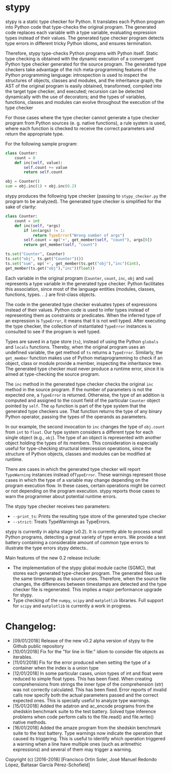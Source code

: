 # stypy

stypy is a static type checker for Python. It translates each Python program into Python code that type-checks the original program. The generated code replaces each variable with a type variable, evaluating expression types instead of their values.  The generated type checker program detects type errors in different tricky Python idioms, and ensures termination.

Therefore, stypy type-checks Python programs with Python itself. Static type checking is obtained with the dynamic execution of a convergent Python type checker generated for the source program. The generated type checkers take advantage of the rich meta-programming features of the Python programming language: introspection is used to inspect the structures of objects, classes and modules, and the inheritance graph; the AST of the original program is easily obtained, transformed, compiled into the  target  type  checker,  and  executed;  recursion  can  be  detected dynamically with the use of decorators; and the types of variables, functions, classes and modules can evolve throughout the execution of the type checker

For those cases where the type checker cannot generate a type checker program from Python sources (e. g. native functions), a rule system is used, where each function is checked to receive the correct parameters and return the appropriate type.

For the following sample program:

```python
class Counter:
	count = 0
	def inc(self, value):
		self.count += value
		return self.count

obj = Counter()
sum = obj.inc(1) + obj.inc(0.2)
```

stypy produces the following type checker (passing to ```stypy_checker.py``` the program to be analyzed). The generated type checker is simplified for the sake of clarity:

```python
class Counter:
	count = int
	def inc(self, *args)
		if len(args) != 1:
			return TypeError("Wrong number of args")
		self.count = op('+', get_member(self, "count"), args[0])
		return get_member(self, "count")

ts.set("Counter", Counter)
ts.set("obj", ts.get("Counter")())
ts.set("sum", op('+', get_member(ts.get("obj"),"inc")(int),
get_member(ts.get("obj"),"inc")(float))
```

Each variable in the original program (```Counter```, ```count```, ```inc```, ```obj``` and ```sum```) represents a type variable in the generated type checker. Python facilitates this association, since most of the language entities (modules, classes, functions, types. . .) are first-class objects.

The code in the generated type checker evaluates types of expressions instead of their values. Python code is used to infer types instead of representing them as constraints or predicates.  When the inferred type of an expression is ```TypeError```, it means that it is not well typed. After executing the type checker, the collection of instantiated ```TypeError``` instances is consulted to see if the program is well typed.

Types are saved in a type store (```ts```), instead of using the Python ```globals``` and ```locals``` functions. Thereby, when the original program uses an undefined variable, the get method of ```ts``` returns a ```TypeError```. Similarly, the ```get_member``` function makes use of Python metaprogramming to check if an object, class or module provide a member, inspecting the inheritance tree. The generated type checker must never produce a runtime error, since it is aimed at type-checking the source program.

The ```inc``` method in the generated type checker checks the original ```inc``` method in the source program. If the number of parameters is not the expected one, a ```TypeError``` is returned. Otherwise, the type of an addition is computed and assigned to the count field of the particular ```Counter``` object pointed by ```self```. The ```op``` function is part of the type system that the generated type checkers use. That function returns the type of any binary Python operator, passing the types of the operands as parameters.

In our example, the second invocation to ```inc``` changes the type of ```obj.count``` from ```int``` to ```float```. Our type system considers a different type for each single object (e.g., ```obj```). The type of an object is represented with another object holding the types of its members. This consideration is especially useful for type-checking structural intercession operations, since the structure of Python objects, classes and modules can be modified at runtime.

There are cases in which the generated type checker will report ```TypeWarning``` instances instead of```TypeError```. These warnings represent those cases in which the type of a variable may change depending on the program execution flow. In these cases, certain operations might be correct or not depending on the program execution. stypy reports those cases to warn the programmer about potential runtime errors.

The stypy type checker receives two parameters:

* ```--print_ts```: Prints the resulting type store of the generated type checker
* ```--strict```: Treats TypeWarnings as TypeErrors.

stypy is currently in alpha stage (v0.2). It is currently able to process small Python programs, detecting a great variety of type errors. We provide a test battery containing a considerable amount of common type errors to illustrate the type errors stypy detects..

Main features of the new 0.2 release include:

- The implementation of the stypy global module cache (SGMC), that stores each generated type-checker program. The generated files use the same timestamp as the source ones. Therefore, when the source file changes, the differences between timestamps are detected and the type checker file is regenerated. This implies a major performance upgrade for stypy.
- Type checking of the ```numpy```, ```scipy``` and ```matplotlib``` libraries. Full support for ```scipy``` and ```matplotlib``` is currently a work in progress.




# Changelog:

- [09/01/2018] Release of the new v0.2 alpha version of stypy to the Github public repository
- [10/01/2018] Fix for the "for line in file:" idiom to consider file objects as iterables.
- [11/01/2018] Fix for the error produced when setting the type of a container when the index is a union type
- [12/01/2018] In some particular cases, union types of int and float were reduced to simple float types. This has been fixed.
               When creating comprehensions from strings the inner type of the comprehension (str) was not correctly calculated. This has been fixed.
               Error reports of invalid calls now specify both the actual parameters passed and the correct expected ones. This is specially useful to analyze type warnings.
- [15/01/2018] Added the adatron and ac_encode programs from the shedskin benchmark suite to the test battery. Solved type inference problems when code perform calls to the file.read() and file.write() native methods.
- [16/01/2018] Added the amaze program from the shedskin benchmark suite to the test battery. Type warnings now indicate the operation that caused its triggering. This is useful to identify which operation triggered a warning when a line have multiple ones (such as aritmethic expressions) and several of them may trigger a warning.

Copyright (c) [2016-2018] [Francisco Ortín Soler, José Manuel Redondo López, Baltasar García Pérez-Schofield]